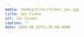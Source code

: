```yaml
---
media: /media/files/fisher_jen.jpg
title: Jen Fisher
alt: Jen Fisher
caption: ""
date: 2020-10-15T11:55:00-0500
---
```

